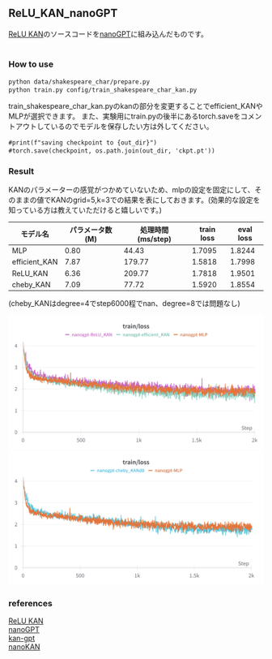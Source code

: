 ## ReLU_KAN_nanoGPT
[ReLU KAN](https://github.com/quiqi/relu_kan)のソースコードを[nanoGPT](https://github.com/karpathy/nanoGPT)に組み込んだものです。<br>
<br>
### How to use
```
python data/shakespeare_char/prepare.py
python train.py config/train_shakespeare_char_kan.py
```
train_shakespeare_char_kan.pyのkanの部分を変更することでefficient_KANやMLPが選択できます。
また、実験用にtrain.pyの後半にあるtorch.saveをコメントアウトしているのでモデルを保存したい方は外してください。<br>
```
#print(f"saving checkpoint to {out_dir}")
#torch.save(checkpoint, os.path.join(out_dir, 'ckpt.pt'))
```
### Result
KANのパラメーターの感覚がつかめていないため、mlpの設定を固定にして、そのままの値でKANのgrid=5,k=3での結果を表にしておきます。(効果的な設定を知っている方は教えていただけると嬉しいです。)

| モデル名 | パラメータ数 (M) | 処理時間 (ms/step) | train loss | eval loss |
|---|---|---|---|---|
| MLP | 0.80 | 44.43 | 1.7095 | 1.8244 |
| efficient_KAN | 7.87 | 179.77 | 1.5818 | 1.7998 |
| ReLU_KAN | 6.36 | 209.77 | 1.7818 | 1.9501 |
| cheby_KAN | 7.09 | 77.72 | 1.5920 | 1.8554 |

(cheby_KANはdegree=4でstep6000程でnan、degree=8では問題なし)

![](https://github.com/suito555/ReLU_KAN_nanoGPT/blob/main/assets/nanoGPT_KAN_result.png)
![](https://github.com/suito555/ReLU_KAN_nanoGPT/blob/main/assets/MLP_and_cheby_KAN.png)
### references
[ReLU KAN](https://github.com/quiqi/relu_kan)<br>
[nanoGPT](https://github.com/karpathy/nanoGPT)<br>
[kan-gpt](https://github.com/AdityaNG/kan-gpt)<br>
[nanoKAN](https://github.com/AutomaticHourglass/nanoKAN)
